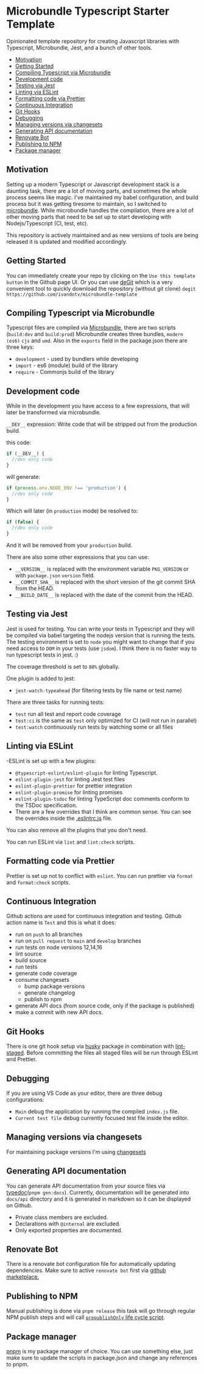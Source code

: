 # Microbundle Typescript Starter Template

Opinionated template repository for creating Javascript libraries with Typescript, Microbundle, Jest, and a bunch of other tools.

<!-- toc -->

- [Motivation](#motivation)
- [Getting Started](#getting-started)
- [Compiling Typescript via Microbundle](#compiling-typescript-via-microbundle)
- [Development code](#development-code)
- [Testing via Jest](#testing-via-jest)
- [Linting via ESLint](#linting-via-eslint)
- [Formatting code via Prettier](#formatting-code-via-prettier)
- [Continuous Integration](#continuous-integration)
- [Git Hooks](#git-hooks)
- [Debugging](#debugging)
- [Managing versions via changesets](#managing-versions-via-changesets)
- [Generating API documentation](#generating-api-documentation)
- [Renovate Bot](#renovate-bot)
- [Publishing to NPM](#publishing-to-npm)
- [Package manager](#package-manager)

<!-- tocstop -->

## Motivation

Setting up a modern Typescript or Javascript development stack is a daunting task, there are a lot of moving parts, and sometimes the whole process seems like magic. I've maintained my babel configuration, and build process but it was getting tiresome to maintain, so I switched to [microbundle](https://github.com/developit/microbundle). While microbundle handles the compilation, there are a lot of other moving parts that need to be set up to start developing with Nodejs/Typescript (CI, test, etc).

This repository is actively maintained and as new versions of tools are being released it is updated and modified accordingly.

## Getting Started

You can immediately create your repo by clicking on the `Use this template button` in the Github page UI. Or you can use [deGit](https://github.com/Rich-Harris/degit) which is a very convenient tool to quickly download the repository (without git clone) `degit https://github.com/ivandotv/microbundle-template`

## Compiling Typescript via Microbundle

Typescript files are compiled via [Microbundle](https://github.com/developit/microbundle), there are two scripts (`build:dev` and `build:prod`)
Microbundle creates three bundles, `modern (es6)` `cjs` and `umd`. Also in the `exports` field in the package.json there are three keys:

- `development` - used by bundlers while developing
- `import` - es6 (module) build of the library
- `require` - Commonjs build of the library

## Development code

While in the development you have access to a few expressions, that will later be transformed via microbundle.

`__DEV__` expression: Write code that will be stripped out from the production build.

this code:

```js
if (__DEV__) {
  //dev only code
}
```

will generate:

```js
if (process.env.NODE_ENV !== 'production') {
  //dev only code
}
```

Which will later (in `production` mode) be resolved to:

```js
if (false) {
  //dev only code
}
```

And it will be removed from your `production` build.

There are also some other expressions that you can use:

- `__VERSION__` is replaced with the environment variable `PKG_VERSION` or with `package.json` `version` field.
- `__COMMIT_SHA__` is replaced with the short version of the git commit SHA from the HEAD.
- `__BUILD_DATE__` is replaced with the date of the commit from the HEAD.

## Testing via Jest

Jest is used for testing. You can write your tests in Typescript and they will be compiled via babel targeting the nodejs version that is running the tests. The testing environment is set to `node` you might want to change that if you need access to `DOM` in your tests (use `jsdom`).
I think there is no faster way to run typescript tests in jest. :)

The coverage threshold is set to `80%` globally.

One plugin is added to jest:

- `jest-watch-typeahead` (for filtering tests by file name or test name)

There are three tasks for running tests:

- `test` run all test and report code coverage
- `test:ci` is the same as `test` only optimized for CI (will not run in parallel)
- `test:watch` continuously run tests by watching some or all files

## Linting via ESLint

-ESLint is set up with a few plugins:

- `@typescript-eslint/eslint-plugin` for linting Typescript.
- `eslint-plugin-jest` for linting Jest test files
- `eslint-plugin-prettier` for prettier integration
- `eslint-plugin-promise` for linting promises
- `eslint-plugin-tsdoc` for linting TypeScript doc comments conform to the TSDoc specification.
- There are a few overrides that I think are common sense. You can see the overrides inside the [.eslintrc.js](.eslintrc.js) file.

You can also remove all the plugins that you don't need.

You can run ESLint via `lint` and `lint:check` scripts.

## Formatting code via Prettier

Prettier is set up not to conflict with `eslint`. You can run prettier via `format` and `format:check` scripts.

## Continuous Integration

Github actions are used for continuous integration and testing.
Github action name is `Test` and this is what it does:

- run on `push` to all branches
- run on `pull request` to `main` and `develop` branches
- run tests on node versions 12,14,16
- lint source
- build source
- run tests
- generate code coverage
- consume changesets
  - bump package versions
  - generate changelog
  - publish to npm
- generate API docs (from source code, only if the package is published)
- make a commit with new API docs.

## Git Hooks

There is one git hook setup via [husky](https://www.npmjs.com/package/husky) package in combination with [lint-staged](https://www.npmjs.com/package/lint-staged). Before committing the files all staged files will be run through ESLint and Prettier.

## Debugging

If you are using VS Code as your editor,
there are three debug configurations:

- `Main` debug the application by running the compiled `index.js` file.
- `Current test file` debug currently focused test file inside the editor.

## Managing versions via changesets

For maintaining package versions I'm using [changesets](https://github.com/changesets/changesets)

## Generating API documentation

You can generate API documentation from your source files via [typedoc](https://typedoc.org)(`pnpm gen:docs`).
Currently, documentation will be generated into `docs/api` directory and it is generated in markdown so it can be displayed on Github.

- Private class members are excluded.
- Declarations with `@internal` are excluded.
- Only exported properties are documented.

## Renovate Bot

There is a renovate bot configuration file for automatically updating dependencies. Make sure to active `renovate bot` first via [github marketplace.](https://github.com/marketplace/renovate)

## Publishing to NPM

Manual publishing is done via `pnpm release` this task will go through regular NPM publish steps and will call [`prepublishOnly` life cycle script](https://docs.npmjs.com/cli/v7/using-npm/scripts#life-cycle-scripts).

## Package manager

[pnpm](https://pnpm.io) is my package manager of choice. You can use something else, just make sure to update the scripts in package.json and change any references to pnpm.

